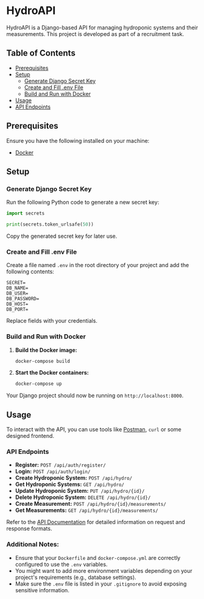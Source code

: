 # HydroAPI

HydroAPI is a Django-based API for managing hydroponic systems and their measurements. This project is developed as part of a recruitment task.


## Table of Contents

- [Prerequisites](#prerequisites)
- [Setup](#setup)
  - [Generate Django Secret Key](#generate-django-secret-key)
  - [Create and Fill .env File](#create-and-fill-env-file)
  - [Build and Run with Docker](#build-and-run-with-docker)
- [Usage](#usage)
- [API Endpoints](#api-endpoints)

## Prerequisites

Ensure you have the following installed on your machine:

- [Docker](https://www.docker.com/get-started)

## Setup

### Generate Django Secret Key

Run the following Python code to generate a new secret key:

```python
import secrets

print(secrets.token_urlsafe(50))
```

Copy the generated secret key for later use.

### Create and Fill .env File

Create a file named `.env` in the root directory of your project and add the following contents:

```env
SECRET=
DB_NAME=
DB_USER=
DB_PASSWORD=
DB_HOST=
DB_PORT=
```

Replace fields with your credentials.

### Build and Run with Docker

1. **Build the Docker image:**

   ```bash
   docker-compose build
   ```

2. **Start the Docker containers:**

   ```bash
   docker-compose up
   ```

Your Django project should now be running on `http://localhost:8000`.

## Usage

To interact with the API, you can use tools like [Postman](https://www.postman.com/), `curl` or some designed frontend.

### API Endpoints

- **Register:** `POST /api/auth/register/`
- **Login:** `POST /api/auth/login/`
- **Create Hydroponic System:** `POST /api/hydro/`
- **Get Hydroponic Systems:** `GET /api/hydro/`
- **Update Hydroponic System:** `PUT /api/hydro/{id}/`
- **Delete Hydroponic System:** `DELETE /api/hydro/{id}/`
- **Create Measurement:** `POST /api/hydro/{id}/measurements/`
- **Get Measurements:** `GET /api/hydro/{id}/measurements/`

Refer to the [API Documentation](#api-endpoints) for detailed information on request and response formats.

### Additional Notes:

- Ensure that your `Dockerfile` and `docker-compose.yml` are correctly configured to use the `.env` variables.
- You might want to add more environment variables depending on your project's requirements (e.g., database settings).
- Make sure the `.env` file is listed in your `.gitignore` to avoid exposing sensitive information.